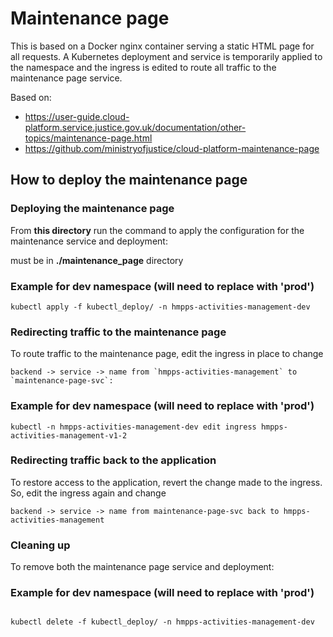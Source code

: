 # Maintenance page

This is based on a Docker nginx container serving a static HTML page for all requests. A Kubernetes deployment and service is temporarily applied to the namespace and the ingress is edited to route all traffic to the maintenance page service.

Based on:
* https://user-guide.cloud-platform.service.justice.gov.uk/documentation/other-topics/maintenance-page.html
* https://github.com/ministryofjustice/cloud-platform-maintenance-page


## How to deploy the maintenance page

### Deploying the maintenance page

From **this directory** run the command to apply the configuration for the maintenance service and deployment:

must be in **./maintenance_page** directory
### Example for dev namespace (will need to replace with 'prod')
```
kubectl apply -f kubectl_deploy/ -n hmpps-activities-management-dev
```

### Redirecting traffic to the maintenance page

To route traffic to the maintenance page, edit the ingress in place to change
```
backend -> service -> name from `hmpps-activities-management` to `maintenance-page-svc`:
```
### Example for dev namespace (will need to replace with 'prod')
```
kubectl -n hmpps-activities-management-dev edit ingress hmpps-activities-management-v1-2
```

### Redirecting traffic back to the application
To restore access to the application, revert the change made to the ingress. So, edit the ingress again and change
```
backend -> service -> name from maintenance-page-svc back to hmpps-activities-management
```

### Cleaning up

To remove both the maintenance page service and deployment:

### Example for dev namespace (will need to replace with 'prod')
```

kubectl delete -f kubectl_deploy/ -n hmpps-activities-management-dev
```
